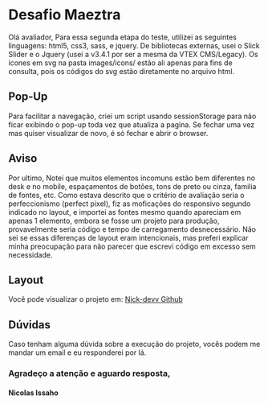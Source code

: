 # Desafio Maeztra
Olá avaliador,
Para essa segunda etapa do teste, utilizei as seguintes linguagens: html5, css3, sass, e jquery.
De bibliotecas externas, usei o Slick Slider e o Jquery (usei a v3.4.1 por ser a mesma da VTEX CMS/Legacy).
Os ícones em svg na pasta images/icons/ estão ali apenas para fins de consulta, pois os códigos do svg estão diretamente no arquivo html.

## Pop-Up
Para facilitar a navegação, criei um script usando sessionStorage para não ficar exibindo o pop-up toda vez que atualiza a pagina. Se fechar uma vez mas quiser visualizar de novo, é só fechar e abrir o browser.

## Aviso
Por ultimo, Notei que muitos elementos incomuns estão bem diferentes no desk e no mobile, espaçamentos de botões, tons de preto ou cinza, familia de fontes, etc. Como estava descrito que o critério de avaliação seria o perfeccionismo (perfect pixel), fiz as moficações do responsivo segundo indicado no layout, e importei as fontes mesmo quando apareciam em apenas 1 elemento, embora se fosse um projeto para produção, provavelmente seria código e tempo de carregamento desnecessário.
Não sei se essas diferenças de layout eram intencionais, mas preferi explicar minha preocupação para não parecer que escrevi código em excesso sem necessidade.

## Layout
Você pode visualizar o projeto em: [Nick-devv Github](https://nick-devv.github.io/)

## Dúvidas
Caso tenham alguma dúvida sobre a execução do projeto, vocês podem me mandar um email e eu responderei por lá.

### Agradeço a atenção e aguardo resposta,

#### Nicolas Issaho